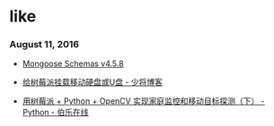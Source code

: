 # like
### August 11, 2016
- [Mongoose Schemas v4.5.8](http://mongoosejs.com/docs/guide.html) 
- [给树莓派挂载移动硬盘或U盘 - 少将博客](http://www.whatled.com/post-1509.html) 

- [用树莓派 + Python + OpenCV 实现家庭监控和移动目标探测（下） - Python - 伯乐在线](http://python.jobbole.com/81645/) 
